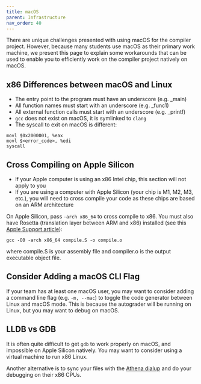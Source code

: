 ```yaml
---
title: macOS
parent: Infrastructure
nav_order: 40
---
```

There are unique challenges presented with using macOS for the compiler project. However, because many students use macOS as their primary work machine, we present this page to explain some workarounds that can be used to enable you to efficiently work on the compiler project natively on macOS.
## x86 Differences between macOS and Linux
- The entry point to the program must have an underscore (e.g. _main)
- All function names must start with an underscore (e.g. _func1)
- All external function calls must start with an underscore (e.g. _printf)
- `gcc` does not exist on macOS, it is symlinked to `clang`
- The syscall to exit on macOS is different:

```
movl $0x2000001, %eax
movl $<error_code>, %edi
syscall
```
## Cross Compiling on Apple Silicon

- If your Apple computer is using an x86 Intel chip, this section will not apply to you
- If you are using a computer with Apple Silicon (your chip is M1, M2, M3, etc.), you will need to cross compile your code as these chips are based on an ARM architecture

On Apple Silicon, pass `-arch x86_64` to cross compile to x86.
You must also have Rosetta (translation layer between ARM and x86) installed (see this [Apple Support article](https://support.apple.com/en-us/102527)):

```
gcc -O0 -arch x86_64 compile.S -o compile.o
```
where compile.S is your assembly file and compiler.o is the output executable object file.
## Consider Adding a macOS CLI Flag

If your team has at least one macOS user, you may want to consider adding a command line flag (e.g. `-m, --mac`) to toggle the code generator between Linux and macOS mode. This is because the autograder will be running on Linux, but you may want to debug on macOS.
## LLDB vs GDB
It is often quite difficult to get `gdb` to work properly on macOS, and impossible on Apple Silicon natively. You may want to consider using a virtual machine to run x86 Linux.

Another alternative is to sync your files with the [Athena dialup](https://web.mit.edu/dialup/www/ssh.html) and do your debugging on their x86 CPUs.
